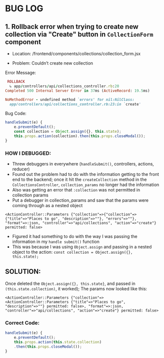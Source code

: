 # BUG LOG
## 1. Rollback error when trying to create new collection via "Create" button in `CollectionForm` component
* Location: /frontend/components/collections/collection_form.jsx

* Problem: Couldn’t create new collection

Error Message:
``` ruby
 ROLLBACK
  ↳ app/controllers/api/collections_controller.rb:20
Completed 500 Internal Server Error in 37ms (ActiveRecord: 19.5ms)

NoMethodError - undefined method `errors' for nil:NilClass:
  app/controllers/api/collections_controller.rb:23:in `create'
  ```


Bug Code:

``` javascript
handleSubmit(e) {
    e.preventDefault();
    const collection = Object.assign({}, this.state);
    this.props.action(collection).then(this.props.closeModal());
}
```

### HOW I DEBUGGED:
* Threw debuggers in everywhere (`handleSubmit()`, controllers, actions, reducer)
* Found out the problem had to do with the information getting to the front end to the backend; once it hit the `createCollection` method  in the `CollectionsController`, `collection_params` no longer had the information
* Also was getting an error that `:collection` was not permitted in collection params
* Put a debugger in collection_params and saw that the params were coming through as a nested object

`<ActionController::Parameters {"collection"=>{"collection"=>{"title"=>"Places to go", "description"=>""}, "errors"=>""}, "format"=>:json, "controller"=>"api/collections", "action"=>"create"} permitted: false>`
* Figured it had something to do with the way I was passing the information in my `handle submit()` function
* This was because I was using `Object.assign` and passing in a nested object to the action: `const collection = Object.assign({}, this.state);`

## SOLUTION:
Once deleted the `Object.assign({}, this.state}`, and passed in `(this.state.collection)`, it worked); The params now looked like this:

`<ActionController::Parameters {"collection"=><ActionController::Parameters {"title"=>"Places to go", "description"=>""} permitted: false>, "format"=>:json, "controller"=>"api/collections", "action"=>"create"} permitted: false>`


### Correct Code:
``` javascript
handleSubmit(e) {
    e.preventDefault();
    this.props.action(this.state.collection)
    .then(this.props.closeModal());
}
```
    